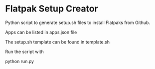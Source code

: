 # Flatpak Setup Creator

Python script to generate setup.sh files to install Flatpaks from Github.

Apps can be listed in apps.json file

The setup.sh template can be found in template.sh

Run the script with

python run.py